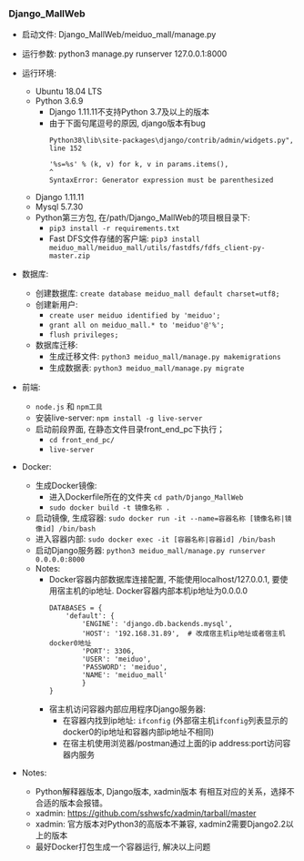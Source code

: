 ### Django_MallWeb
- 启动文件:
    Django_MallWeb/meiduo_mall/manage.py

- 运行参数:
    python3 manage.py runserver 127.0.0.1:8000

- 运行环境:
    - Ubuntu 18.04 LTS
    - Python 3.6.9
        - Django 1.11.11不支持Python 3.7及以上的版本
        - 由于下面句尾逗号的原因, django版本有bug
          ```
          Python38\lib\site-packages\django/contrib/admin/widgets.py", line 152
          
          '%s=%s' % (k, v) for k, v in params.items(),
          ^
          SyntaxError: Generator expression must be parenthesized
          ```   
    - Django 1.11.11
    - Mysql 5.7.30
    - Python第三方包, 在/path/Django_MallWeb的项目根目录下:
        - `pip3 install -r requirements.txt`
        - Fast DFS文件存储的客户端: `pip3 install meiduo_mall/meiduo_mall/utils/fastdfs/fdfs_client-py-master.zip`

- 数据库:
    - 创建数据库: `create database meiduo_mall default charset=utf8;`
    - 创建新用户: 
        - `create user meiduo identified by 'meiduo'; `
        - `grant all on meiduo_mall.* to 'meiduo'@'%'; `
        - `flush privileges;`
    - 数据库迁移:
        - 生成迁移文件: `python3 meiduo_mall/manage.py makemigrations`
        - 生成数据表: `python3 meiduo_mall/manage.py migrate`

- 前端:
    - `node.js` 和 `npm工具`
    - 安装live-server: `npm install -g live-server`
    - 启动前段界面, 在静态文件目录front_end_pc下执行；
        - `cd front_end_pc/`
        - `live-server`

- Docker:
    - 生成Docker镜像: 
        - 进入Dockerfile所在的文件夹 `cd path/Django_MallWeb`
        - `sudo docker build -t 镜像名称 .`
    - 启动镜像, 生成容器: `sudo docker run -it --name=容器名称 [镜像名称|镜像id] /bin/bash`
    - 进入容器内部: `sudo docker exec -it [容器名称|容器id] /bin/bash`
    - 启动Django服务器: `python3 meiduo_mall/manage.py runserver 0.0.0.0:8000`
    - Notes:
        - Docker容器内部数据库连接配置, 不能使用localhost/127.0.0.1, 要使用宿主机的ip地址. Docker容器内部本机ip地址为0.0.0.0
            ```config
            DATABASES = {
                'default': {
                    'ENGINE': 'django.db.backends.mysql',
                    'HOST': '192.168.31.89',  # 改成宿主机ip地址或者宿主机docker0地址
                    'PORT': 3306,
                    'USER': 'meiduo',
                    'PASSWORD': 'meiduo',
                    'NAME': 'meiduo_mall'
                    }
            }
            ```
        - 宿主机访问容器内部应用程序Django服务器:
            - 在容器内找到ip地址: `ifconfig` (外部宿主机`ifconfig`列表显示的docker0的ip地址和容器内部ip地址不相同)
            - 在宿主机使用浏览器/postman通过上面的ip address:port访问容器内服务

- Notes:
    - Python解释器版本, Django版本, xadmin版本 有相互对应的关系，选择不合适的版本会报错。
    - xadmin: https://github.com/sshwsfc/xadmin/tarball/master
    - xadmin: 官方版本对Python3的高版本不兼容, xadmin2需要Django2.2以上的版本
    - 最好Docker打包生成一个容器运行, 解决以上问题
